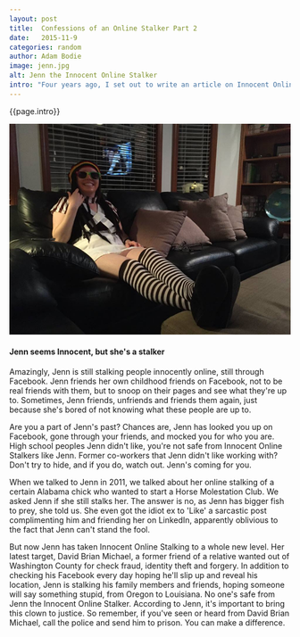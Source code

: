 ```yaml
---
layout: post
title:  Confessions of an Online Stalker Part 2
date:   2015-11-9
categories: random
author: Adam Bodie
image: jenn.jpg
alt: Jenn the Innocent Online Stalker
intro: "Four years ago, I set out to write an article on Innocent Online Stalking.  The results of the article were quite fascinating.  I met a young woman named Jennifer Bodie and asked her about her online stalking.  She described in length how it affected her and why she did it.  I decided to do a follow up to check in with Jenn and see if she's still doing it."
---
```


<div class="article">
<p>{{page.intro}}</p>

<div class="blog-pic">
	<img src="/img/jenn.jpg" data-toggle="tooltip" title="Jenn seems Innocent, but she's a stalker" class="image block img-responsive">
	<h4>Jenn seems Innocent, but she's a stalker</h4>
</div>
<p>Amazingly, Jenn is still stalking people innocently online, still through Facebook.  Jenn friends her own childhood friends on Facebook, not to be real friends with them, but to snoop on their pages and see what they're up to.  Sometimes, Jenn friends, unfriends and friends them again, just because she's bored of not knowing what these people are up to.</p>
<p>Are you a part of Jenn's past?  Chances are, Jenn has looked you up on Facebook, gone through your friends, and mocked you for who you are.  High school peoples Jenn didn't like, you're not safe from Innocent Online Stalkers like Jenn.  Former co-workers that Jenn didn't like working with?  Don't try to hide, and if you do, watch out.  Jenn's coming for you.</p>
<p>When we talked to Jenn in 2011, we talked about her online stalking of a certain Alabama chick who wanted to start a Horse Molestation Club.  We asked Jenn if she still stalks her.  The answer is no, as Jenn has bigger fish to prey, she told us.  She even got the idiot ex to 'Like' a sarcastic post complimenting him and friending her on LinkedIn, apparently oblivious to the fact that Jenn can't stand the fool.</p>
<p>But now Jenn has taken Innocent Online Stalking to a whole new level.  Her latest target, David Brian Michael, a former friend of a relative wanted out of Washington County for check fraud, identity theft and forgery.  In addition to checking his Facebook every day hoping he'll slip up and reveal his location, Jenn is stalking his family members and friends, hoping someone will say something stupid, from Oregon to Louisiana.  No one's safe from Jenn the Innocent Online Stalker.  According to Jenn, it's important to bring this clown to justice.  So remember, if you've seen or heard from David Brian Michael, call the police and send him to prison.  You can make a difference.</p>
</div>
